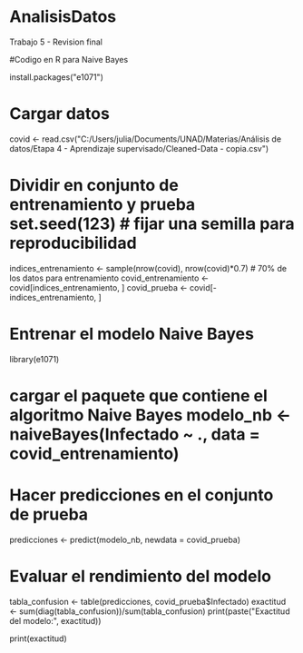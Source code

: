 # AnalisisDatos
Trabajo 5 - Revision final


#Codigo en R para Naive Bayes


install.packages("e1071") 
  
# Cargar datos 
covid <- read.csv("C:/Users/julia/Documents/UNAD/Materias/Análisis de datos/Etapa 4 - Aprendizaje supervisado/Cleaned-Data - copia.csv") 
  
# Dividir en conjunto de entrenamiento y prueba set.seed(123) # fijar una semilla para reproducibilidad 
indices_entrenamiento <- sample(nrow(covid), nrow(covid)*0.7) # 70% de los datos para entrenamiento covid_entrenamiento <- covid[indices_entrenamiento, ] covid_prueba <- covid[-indices_entrenamiento, ] 
    
# Entrenar el modelo Naive Bayes 
library(e1071)
# cargar el paquete que contiene el algoritmo Naive Bayes modelo_nb <- naiveBayes(Infectado ~ ., data = covid_entrenamiento)  

# Hacer predicciones en el conjunto de prueba 
predicciones <- predict(modelo_nb, newdata = covid_prueba) 
  
# Evaluar el rendimiento del modelo 
tabla_confusion <- table(predicciones, covid_prueba$Infectado) exactitud <- sum(diag(tabla_confusion))/sum(tabla_confusion) print(paste("Exactitud del modelo:", exactitud)) 
  
print(exactitud) 
